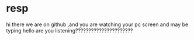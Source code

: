 # resp
hi there we are on github ,and you are watching your pc screen and may be typing 
hello are you listening??????????????????????
